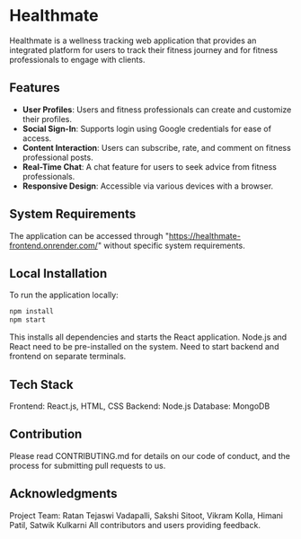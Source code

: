# Healthmate

Healthmate is a wellness tracking web application that provides an integrated platform for users to track their fitness journey and for fitness professionals to engage with clients.

## Features

- **User Profiles**: Users and fitness professionals can create and customize their profiles.
- **Social Sign-In**: Supports login using Google credentials for ease of access.
- **Content Interaction**: Users can subscribe, rate, and comment on fitness professional posts.
- **Real-Time Chat**: A chat feature for users to seek advice from fitness professionals.
- **Responsive Design**: Accessible via various devices with a browser.

## System Requirements

The application can be accessed through "https://healthmate-frontend.onrender.com/" without specific system requirements.

## Local Installation

To run the application locally:

```bash
npm install
npm start
```

This installs all dependencies and starts the React application. Node.js and React need to be pre-installed on the system.
Need to start backend and frontend on separate terminals.

## Tech Stack
Frontend: React.js, HTML, CSS
Backend: Node.js
Database: MongoDB

## Contribution
Please read CONTRIBUTING.md for details on our code of conduct, and the process for submitting pull requests to us.

## Acknowledgments
Project Team: Ratan Tejaswi Vadapalli, Sakshi Sitoot, Vikram Kolla, Himani Patil, Satwik Kulkarni
All contributors and users providing feedback.

